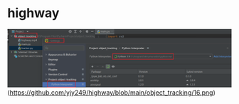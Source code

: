 # highway
![highway](https://github.com/yjy249/highway/blob/main/object_tracking/Setting.png)(https://github.com/yjy249/highway/blob/main/object_tracking/16.png)
